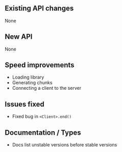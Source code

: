 ## Existing API changes
None

## New API
None

## Speed improvements
* Loading library
* Generating chunks
* Connecting a client to the server

## Issues fixed
* Fixed bug in `<Client>.end()`

## Documentation / Types
* Docs list unstable versions before stable versions